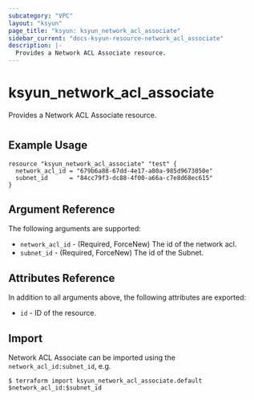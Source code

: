 ```yaml
---
subcategory: "VPC"
layout: "ksyun"
page_title: "ksyun: ksyun_network_acl_associate"
sidebar_current: "docs-ksyun-resource-network_acl_associate"
description: |-
  Provides a Network ACL Associate resource.
---
```


# ksyun_network_acl_associate

Provides a Network ACL Associate resource.

#

## Example Usage

```hcl
resource "ksyun_network_acl_associate" "test" {
  network_acl_id = "679b6a88-67dd-4e17-a80a-985d9673050e"
  subnet_id      = "84cc79f3-dc88-4f00-a66a-c7e8d68ec615"
}
```

## Argument Reference

The following arguments are supported:

* `network_acl_id` - (Required, ForceNew) The id of the network acl.
* `subnet_id` - (Required, ForceNew) The id of the Subnet.

## Attributes Reference

In addition to all arguments above, the following attributes are exported:

* `id` - ID of the resource.



## Import

Network ACL Associate can be imported using the `network_acl_id:subnet_id`, e.g.

```
$ terraform import ksyun_network_acl_associate.default $network_acl_id:$subnet_id
```

